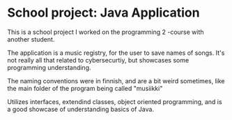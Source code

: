 # School project: Java Application

This is a school project I worked on the programming 2 -course with another student.

The application is a music registry, for the user to save names of songs. It's not really all that related to cybersecurtiy, but showcases some programming understanding. 

The naming conventions were in finnish, and are a bit weird sometimes, like the main folder of the program being called "musiikki"

Utilizes interfaces, extendind classes, object oriented programming, and is a good showcase of understanding basics of Java.
